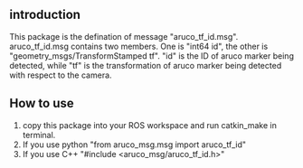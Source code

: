 ## introduction

This package is the defination of message "aruco_tf_id.msg".
aruco_tf_id.msg contains two members. One is "int64 id", the other is "geometry_msgs/TransformStamped tf". "id" is the ID of aruco marker being detected, while "tf" is the transformation of aruco marker being detected with respect to the camera.

## How to use

1. copy this package into your ROS workspace and run catkin_make in terminal.
2. If you use python
	"from aruco_msg.msg import aruco_tf_id"
3. If you use C++
	"#include <aruco_msg/aruco_tf_id.h>" 
